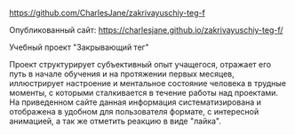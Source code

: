 https://github.com/CharlesJane/zakrivayuschiy-teg-f

Опубликованный сайт: https://charlesjane.github.io/zakrivayuschiy-teg-f/

Учебный проект "Закрывающий тег"

Проект структурирует субъективный опыт учащегося, отражает его путь в начале обучения и на протяжении первых месяцев, иллюстрирует настроение и ментальное состояние человека в трудные моменты, с которыми сталкивается в течение работы над проектами. На приведенном сайте данная информация систематизирована и отображена в удобном для пользователя формате, с интересной анимацией, а так же отметить реакцию в виде "лайка". 